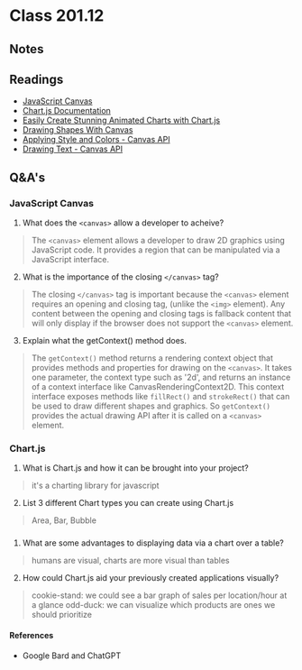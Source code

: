 # Class 201.12

## Notes

## Readings
- [JavaScript Canvas](https://www.javascripttutorial.net/web-apis/javascript-canvas/)
- [Chart.js Documentation](https://www.chartjs.org/docs/)
- [Easily Create Stunning Animated Charts with Chart.js](https://www.webdesignerdepot.com/2013/11/easily-create-stunning-animated-charts-with-chart-js/)
- [Drawing Shapes With Canvas](https://developer.mozilla.org/en-US/docs/Web/API/Canvas_API/Tutorial/Drawing_shapes)
- [Applying Style and Colors - Canvas API](https://developer.mozilla.org/en-US/docs/Web/API/Canvas_API/Tutorial/Applying_styles_and_colors)
- [Drawing Text - Canvas API](https://developer.mozilla.org/en-US/docs/Web/API/Canvas_API/Tutorial/Drawing_text)


## Q&A's

### JavaScript Canvas
1. What does the `<canvas>` allow a developer to acheive?
> The `<canvas>` element allows a developer to draw 2D graphics using JavaScript code. It provides a region that can be manipulated via a JavaScript interface.

2. What is the importance of the closing `</canvas>` tag?
> The closing `</canvas>` tag is important because the `<canvas>` element requires an opening and closing tag, (unlike the `<img>` element). Any content between the opening and closing tags is fallback content that will only display if the browser does not support the `<canvas>` element.

3. Explain what the getContext() method does.
> The `getContext()` method returns a rendering context object that provides methods and properties for drawing on the `<canvas>`. It takes one parameter, the context type such as '2d', and returns an instance of a context interface like CanvasRenderingContext2D. This context interface exposes methods like `fillRect()` and `strokeRect()` that can be used to draw different shapes and graphics. So `getContext()` provides the actual drawing API after it is called on a `<canvas>` element.


### Chart.js 
1. What is Chart.js and how it can be brought into your project?
> it's a charting library for javascript
2. List 3 different Chart types you can create using Chart.js
> Area, Bar, Bubble

###  
1. What are some advantages to displaying data via a chart over a table?
> humans are visual, charts are more visual than tables 
2. How could Chart.js aid your previously created applications visually?
> cookie-stand: we could see a bar graph of sales per location/hour at a glance
> odd-duck: we can visualize which products are ones we should prioritize


#### References 
- Google Bard and ChatGPT

